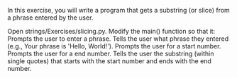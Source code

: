 In this exercise, you will write a program that gets a substring (or slice) from a phrase entered by the user.

Open strings/Exercises/slicing.py.
Modify the main() function so that it:
Prompts the user to enter a phrase.
Tells the user what phrase they entered (e.g., Your phrase is 'Hello, World!').
Prompts the user for a start number.
Prompts the user for a end number.
Tells the user the substring (within single quotes) that starts with the start number and ends with the end number.
